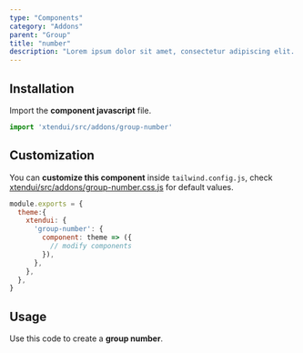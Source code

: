 ```yaml
---
type: "Components"
category: "Addons"
parent: "Group"
title: "number"
description: "Lorem ipsum dolor sit amet, consectetur adipiscing elit. Nunc tempus laoreet leo sit amet iaculis."
---
```


## Installation

Import the **component javascript** file.

```jsx
import 'xtendui/src/addons/group-number'
```

## Customization

You can **customize this component** inside `tailwind.config.js`, check [xtendui/src/addons/group-number.css.js](https://github.com/minimit/xtendui/blob/master/src/addons/group-number.css.js) for default values.

```jsx
module.exports = {
  theme:{
    xtendui: {
      'group-number': {
        component: theme => ({
          // modify components
        }),
      },
    },
  },
}
```

## Usage

Use this code to create a **group number**.

<demo>
  <demovanilla src="vanilla/components/addons/group-number">
  </demovanilla>
</demo>
